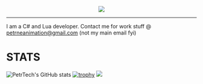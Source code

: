 <p align="center"><img src ="https://user-images.githubusercontent.com/55279432/230847092-8dbba363-90e7-4768-93bb-ddadf35455bd.png"></img></p>

---

I am a C# and Lua developer. Contact me for work stuff @ petrneanimation@gmail.com (not my main email fyi)

# STATS
![PetrTech's GitHub stats](https://github-readme-stats.vercel.app/api?username=PetrTech&theme=algolia&show_icons=true)
[![trophy](https://github-profile-trophy.vercel.app/?username=PetrTech&theme=algolia)](https://github.com/ryo-ma/github-profile-trophy)
![](https://komarev.com/ghpvc/?username=PetrTech&color=blue)
